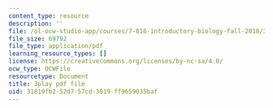 ```yaml
---
content_type: resource
description: ''
file: /ol-ocw-studio-app/courses/7-016-introductory-biology-fall-2018/31819fb252d757cd3019ff9659035baf_oOya3cFmAMc.pdf
file_size: 69792
file_type: application/pdf
learning_resource_types: []
license: https://creativecommons.org/licenses/by-nc-sa/4.0/
ocw_type: OCWFile
resourcetype: Document
title: 3play pdf file
uid: 31819fb2-52d7-57cd-3019-ff9659035baf
---
```


